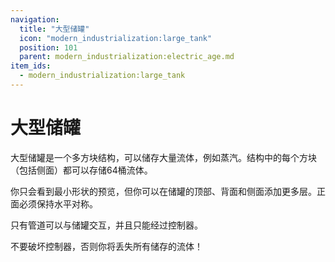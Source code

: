 ```yaml
---
navigation:
  title: "大型储罐"
  icon: "modern_industrialization:large_tank"
  position: 101
  parent: modern_industrialization:electric_age.md
item_ids:
  - modern_industrialization:large_tank
---
```


# 大型储罐

大型储罐是一个多方块结构，可以储存大量流体，例如蒸汽。结构中的每个方块（包括侧面）都可以存储64桶流体。

<Recipe id="modern_industrialization:electric_age/machine/large_tank_asbl" />

你只会看到最小形状的预览，但你可以在储罐的顶部、背面和侧面添加更多层。正面必须保持水平对称。

只有管道可以与储罐交互，并且只能经过控制器。

不要破坏控制器，否则你将丢失所有储存的流体！

